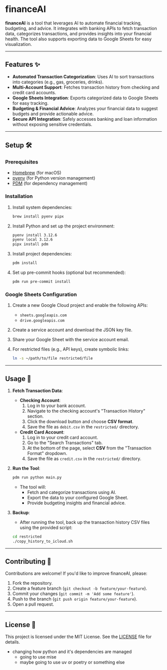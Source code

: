 # financeAI

**financeAI** is a tool that leverages AI to automate financial tracking, budgeting, and advice. It integrates with banking APIs to fetch transaction data, categorizes transactions, and provides insights into your financial health. The tool also supports exporting data to Google Sheets for easy visualization.

---

## Features ✨

- **Automated Transaction Categorization**: Uses AI to sort transactions into categories (e.g., gas, groceries, drinks).
- **Multi-Account Support**: Fetches transaction history from checking and credit card accounts.
- **Google Sheets Integration**: Exports categorized data to Google Sheets for easy tracking.
- **Budgeting & Financial Advice**: Analyzes your financial data to suggest budgets and provide actionable advice.
- **Secure API Integration**: Safely accesses banking and loan information without exposing sensitive credentials.

---

## Setup 🛠️

### Prerequisites
- [Homebrew](https://brew.sh/) (for macOS)
- [pyenv](https://github.com/pyenv/pyenv) (for Python version management)
- [PDM](https://pdm.fming.dev/) (for dependency management)

### Installation
1. Install system dependencies:
   ```bash
   brew install pyenv pipx
   ```

2. Install Python and set up the project environment:
   ```bash
   pyenv install 3.12.6
   pyenv local 3.12.6
   pipx install pdm
   ```

3. Install project dependencies:
   ```bash
   pdm install
   ```

4. Set up pre-commit hooks (optional but recommended):
   ```bash
   pdm run pre-commit install
   ```

### Google Sheets Configuration
1. Create a new Google Cloud project and enable the following APIs:
   - `sheets.googleapis.com`
   - `drive.googleapis.com`

2. Create a service account and download the JSON key file.

3. Share your Google Sheet with the service account email.

4. For restricted files (e.g., API keys), create symbolic links:
   ```bash
   ln -s ~/path/to/file restricted/file
   ```

---

## Usage 🚀

1. **Fetch Transaction Data**:
   - **Checking Account**:
     1. Log in to your bank account.
     2. Navigate to the checking account's "Transaction History" section.
     3. Click the download button and choose **CSV format**.
     4. Save the file as `debit.csv` in the `restricted/` directory.
   - **Credit Card Account**:
     1. Log in to your credit card account.
     2. Go to the "Search Transactions" tab.
     3. At the bottom of the page, select **CSV** from the "Transaction Format" dropdown.
     4. Save the file as `credit.csv` in the `restricted/` directory.

2. **Run the Tool**:
   ```bash
   pdm run python main.py
   ```
   - The tool will:
     - Fetch and categorize transactions using AI.
     - Export the data to your configured Google Sheet.
     - Provide budgeting insights and financial advice.

3. **Backup**:
   - After running the tool, back up the transaction history CSV files using the provided script:
   ```bash
   cd restricted
   ./copy_history_to_icloud.sh
   ```

---

## Contributing 🤝

Contributions are welcome! If you'd like to improve financeAI, please:
1. Fork the repository.
2. Create a feature branch (`git checkout -b feature/your-feature`).
3. Commit your changes (`git commit -m 'Add some feature'`).
4. Push to the branch (`git push origin feature/your-feature`).
5. Open a pull request.

---

## License 📜

This project is licensed under the MIT License. See the [LICENSE](LICENSE) file for details.



- changing how python and it's dependencies are managed
   - going to use mise
   - maybe going to use uv or poetry or something else
